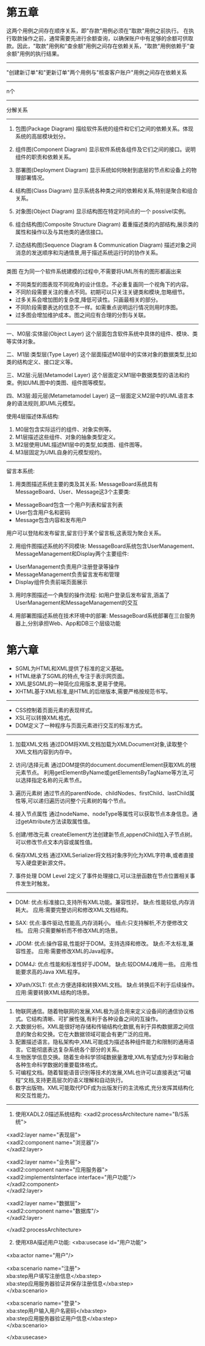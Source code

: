 
# 第五章
这两个用例之间存在顺序关系，即"存款"用例必须在"取款"用例之前执行。
在执行取款操作之前，通常需要先进行余额查询，以确保账户中有足够的余额可供取款。因此，"取款"用例和"查余额"用例之间存在依赖关系，"取款"用例依赖于"查余额"用例的执行结果。

---
"创建新订单"和"更新订单"两个用例与"核查客户账户"用例之间存在依赖关系

---
n个

---
分解关系

---
1. 包图(Package Diagram)
描绘软件系统的组件和它们之间的依赖关系。体现系统的高层模块划分。

2. 组件图(Component Diagram)
显示软件系统各组件及它们之间的接口。说明组件的职责和依赖关系。

3. 部署图(Deployment Diagram)
显示系统如何映射到底层的节点和设备上的物理部署情况。

4. 结构图(Class Diagram)
显示系统各种类之间的依赖和关系,特别是聚合和组合关系。

5. 对象图(Object Diagram)
显示结构图在特定时间点的一个 possível实例。

6. 组合结构图(Composite Structure Diagram)
着重描述类的内部结构,展示类的属性和操作以及与其他类的通信接口。

7. 动态结构图(Sequence Diagram & Communication Diagram)
描述对象之间消息的发送顺序和沟通情景,用于描述系统运行时的协作关系。

---
类图
在为同一个软件系统建模的过程中,不需要将UML所有的图形都画出来
- 不同类型的图表现不同视角的设计信息。不必重复画同一个视角下的内容。
- 不同阶段需要关注的重点不同。初期可以只关注关键类和模块,忽略细节。
- 过多关系会增加图的复杂度,降低可读性。只画最相关的部分。
- 不同阶段需要表达的信息不一样。如需重点说明运行情况则用时序图。
- 过多图会增加维护成本。图之间应有合理的分割与关联。

---
一、M0层:实体层(Object Layer)
这个层面包含软件系统中具体的组件、模块、类等实体对象。

二、M1层:类型层(Type Layer)
这个层面描述M0层中的实体对象的数据类型,比如类的结构定义、接口定义等。

三、M2层:元层(Metamodel Layer)
这个层面定义M1层中数据类型的语法和约束。例如UML图中的类图、组件图等模型。

四、M3层:超元层(Metametamodel Layer)
这一层面定义M2层中的UML语言本身的语法规则,即UML元模型。

使用4层描述体系结构:
1. M0层包含实际运行的组件、对象实例等。
2. M1层描述这些组件、对象的抽象类型定义。
3. M2层使用UML描述M1层中的类型,如类图、组件图等。
4. M3层固定为UML自身的元模型规约。

---
留言本系统:
1. 用类图描述系统主要的类及其关系:
MessageBoard系统具有MessageBoard、User、Message这3个主要类:
- MessageBoard包含一个用户列表和留言列表
- User包含用户名和密码
- Message包含内容和发布用户

用户可以登陆和发布留言,留言归于某个留言板,这表现为聚合关系。

2. 用组件图描述系统的不同模块:
MessageBoard系统包含UserManagement、MessageManagement和Display两个主要组件:
- UserManagement负责用户注册登录等操作
- MessageManagement负责留言发布和管理
- Display组件负责前端页面展示

3. 用时序图描述一个典型的操作流程:
如用户登录后发布留言,涵盖了UserManagement和MessageManagement的交互

4. 用部署图描述系统在技术环境中的部署:
MessageBoard系统部署在三台服务器上,分别承担Web、App和DB三个层级功能

# 第六章
- SGML为HTML和XML提供了标准的定义基础。
- HTML继承了SGML的特点,专注于表示网页面。
- XML是SGML的一种简化应用版本,更易于使用。
- XHTML基于XML标准,是HTML的后继版本,需要严格按规范书写。

---
- CSS控制着页面元素的表现样式。
- XSL可以转换XML格式。
- DOM定义了一种程序与页面元素进行交互的标准方式。

---
1. 加载XML文档
通过DOM将XML文档加载为XMLDocument对象,读取整个XML文档内容到内存中。

2. 访问/选择元素
通过DOM提供的document.documentElement获取XML的根元素节点。
利用getElementByName或getElementsByTagName等方法,可以选择指定名称的元素节点。

3. 遍历元素树
通过节点的parentNode、childNodes、firstChild、lastChild属性等,可以递归遍历访问整个元素树的每个节点。

4. 接入节点属性
通过nodeName、nodeType等属性可以获取节点本身信息。通过getAttribute方法读取属性值。

5. 创建/修改元素
createElement方法创建新节点,appendChild加入子节点树。可以修改节点文本内容或属性值。

6. 保存XML文档
通过XMLSerializer将文档对象序列化为XML字符串,或者直接写入硬盘更新源文件。

7. 事件处理
DOM Level 2定义了事件处理接口,可以注册函数在节点位置相关事件发生时触发。

---
- DOM:
优点:标准接口,支持所有XML功能。兼容性好。
缺点:性能较低,内存消耗大。
应用:需要完整访问和修改XML文档结构。

- SAX:
优点:事件驱动,性能高,内存消耗小。
缅点:只支持解析,不方便修改文档。
应用:只需要解析而不修改XML的场景。

- JDOM:
优点:操作容易,性能好于DOM。支持选择和修改。
缺点:不太标准,兼容性差。
应用:需要修改XML的Java程序。

- DOM4J:
优点:性能和标准性好于JDOM。
缺点:较DOM4J难用一些。
应用:性能要求高的Java XML程序。

- XPath/XSLT:
优点:方便选择和转换XML文档。
缺点:转换后不利于后续操作。
应用:需要转换XML结构的场景。

---
1. 物联网通信。随着物联网的发展,XML极为适合用来定义设备间的通信协议格式。它结构清晰、可扩展性强,有利于各种设备之间的互操作。
2. 大数据分析。XML能很好地存储和传输结构化数据,有利于异构数据源之间信息的聚合和交换。它在大数据领域可能会有更广泛的应用。
3. 配置描述语言。隐私架构中,XML可能成为描述各种组件能力和限制的通用语言。它能彻底表达复杂系统各个部分的关系。
4. 生物医学信息交换。随着生命科学领域数据量激增,XML有望成为分享和融合各种生命科学数据的重要载体格式。
5. 可编程文档。随着智能语音识别等技术的发展,XML也许可以直接表达“可编程”文档,支持更高层次的语义理解和自动执行。
6. 数字出版物。XML可能取代PDF成为出版发行的主流格式,充分发挥其结构化和交互性能力。

---
1. 使用XADL2.0描述系统结构:
<xadl2:processArchitecture name="B/S系统">

<xadl2:layer name="表现层">  
<xadl2:component name="浏览器"/>  
</xadl2:layer>

<xadl2:layer name="业务层">  
<xadl2:component name="应用服务器">  
<xadl2:implementsInterface interface="用户功能"/>  
</xadl2:component>  
</xadl2:layer>

<xadl2:layer name="数据层">  
<xadl2:component name="数据库"/>  
</xadl2:layer>

</xadl2:processArchitecture>

2. 使用XBA描述用户功能:
<xba:usecase id="用户功能">

<xba:actor name="用户"/>

<xba:scenario name="注册">  
xba:step用户填写注册信息</xba:step>  
xba:step应用服务器验证并保存注册信息</xba:step>  
</xba:scenario>

<xba:scenario name="登录">  
xba:step用户输入用户名密码</xba:step>  
xba:step应用服务器验证用户信息</xba:step>  
</xba:scenario>

</xba:usecase>